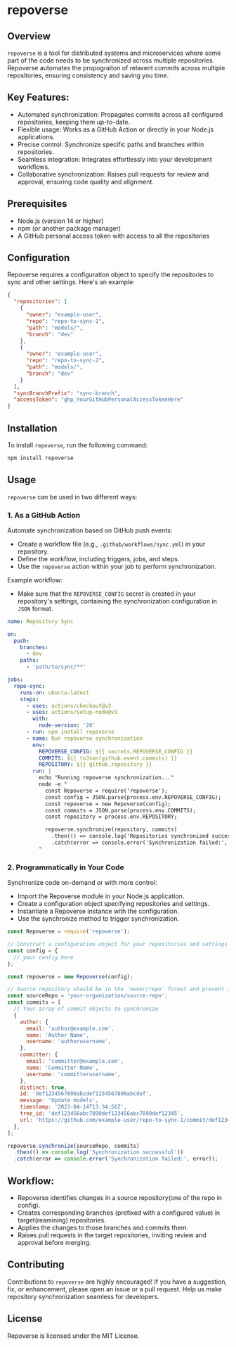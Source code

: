 # **repoverse**

## Overview
  
`repoverse` is a tool for distributed systems and microservices where some part of the code needs to be synchronized across multiple repositories. Repoverse automates the propograiton of relavent commits across multiple repositories, ensuring consistency and saving you time.

## Key Features:

- Automated synchronization: Propagates commits across all configured repositories, keeping them up-to-date.
- Flexible usage: Works as a GitHub Action or directly in your Node.js applications.
- Precise control: Synchronize specific paths and branches within repositories.
- Seamless integration: Integrates effortlessly into your development workflows.
- Collaborative synchronization: Raises pull requests for review and approval, ensuring code quality and alignment.

## Prerequisites

- Node.js (version 14 or higher)
- npm (or another package manager)
- A GitHub personal access token with access to all the repositories

## Configuration

Repoverse requires a configuration object to specify the repositories to sync and other settings. Here's an example:

```JSON
{
  "repositories": [
    {
      "owner": "example-user",
      "repo": "repo-to-sync-1",
      "path": "models/",  
      "branch": "dev"    
    },
    {
      "owner": "example-user",
      "repo": "repo-to-sync-2",
      "path": "models/",
      "branch": "dev"
    }
  ],
  "syncBranchPrefix": "sync-branch",
  "accessToken": "ghp_YourGitHubPersonalAccessTokenHere"
}
```


## **Installation**

To install `repoverse`, run the following command:

```bash
npm install repoverse
```

## **Usage**

`repoverse` can be used in two different ways:

### **1. As a GitHub Action**

Automate synchronization based on GitHub push events:

- Create a workflow file (e.g., `.github/workflows/sync.yml`) in your repository.
- Define the workflow, including triggers, jobs, and steps.
- Use the `repoverse` action within your job to perform synchronization.

Example workflow:
- Make sure that the `REPOVERSE_CONFIG` secret is created in your repository's settings, containing the synchronization configuration in `JSON` format.
```yaml
name: Repository Sync

on:
  push:
    branches:
      - dev
    paths:
      - 'path/to/sync/**'

jobs:
  repo-sync:
    runs-on: ubuntu-latest
    steps:
      - uses: actions/checkout@v2
      - uses: actions/setup-node@v1
        with:
          node-version: '20'
      - run: npm install repoverse
      - name: Run repoverse synchronization
        env:
          REPOVERSE_CONFIG: ${{ secrets.REPOVERSE_CONFIG }}
          COMMITS: ${{ toJson(github.event.commits) }}
          REPOSITORY: ${{ github.repository }}
        run: |
          echo "Running repoverse synchronization..."
          node -e "
            const Repoverse = require('repoverse');
            const config = JSON.parse(process.env.REPOVERSE_CONFIG);
            const repoverse = new Repoverse(config);
            const commits = JSON.parse(process.env.COMMITS); 
            const repository = process.env.REPOSITORY;

            repoverse.synchronize(repository, commits)
              .then(() => console.log('Repositories synchronized successfully'))
              .catch(error => console.error('Synchronization failed:', error));
          "
```

### **2. Programmatically in Your Code**

Synchronize code on-demand or with more control:

- Import the Repoverse module in your Node.js application.
- Create a configuration object specifying repositories and settings.
- Instantiate a Repoverse instance with the configuration.
- Use the synchronize method to trigger synchronization.

```javascript
const Repoverse = require('repoverse');

// Construct a configuration object for your repositories and settings
const config = {
  // your config here
};

const repoverse = new Repoverse(config);

// Source repository should be in the 'owner/repo' format and present in the config's repositories list
const sourceRepo = 'your-organization/source-repo';
const commits = [
  // Your array of commit objects to synchronize
  {
    author: {
      email: 'author@example.com',
      name: 'Author Name',
      username: 'authorusername',
    },
    committer: {
      email: 'committer@example.com',
      name: 'Committer Name',
      username: 'committerusername',
    },
    distinct: true,
    id: 'def1234567890abcdef1234567890abcdef',
    message: 'Update models',
    timestamp: '2023-04-14T13:34:56Z',
    tree_id: 'def123456abc7890def123456abc7890def12345',
    url: 'https://github.com/example-user/repo-to-sync-1/commit/def1234567890abcdef1234567890abcdef',
  },
];

repoverse.synchronize(sourceRepo, commits)
  .then(() => console.log('Synchronization successful'))
  .catch(error => console.error('Synchronization failed:', error));
```

## Workflow:

- Repoverse identifies changes in a source repository(one of the repo in config).
- Creates corresponding branches (prefixed with a configured value) in target(reamining) repositories.
- Applies the changes to those branches and commits them.
- Raises pull requests in the target repositories, inviting review and approval before merging.

## **Contributing**

Contributions to `repoverse` are highly encouraged! If you have a suggestion, fix, or enhancement, please open an issue or a pull request. Help us make repository synchronization seamless for developers.

## License

Repoverse is licensed under the MIT License.


